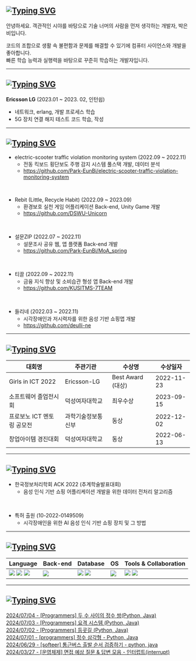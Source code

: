 
<!-- ![header](https://capsule-render.vercel.app/api?type=shark&color=auto&height=95&section=header) -->


## [![Typing SVG](https://readme-typing-svg.demolab.com?font=Do+Hyeon&pause=1000&color=F7F7F7&repeat=false&random=false&width=435&lines=%F0%9F%91%A9%E2%80%8D%F0%9F%92%BB+About+Eunbi)](https://git.io/typing-svg)     
안녕하세요. 객관적인 시야를 바탕으로 기술 너머의 사람을 먼저 생각하는 개발자, 박은비입니다. 

코드의 조합으로 생활 속 불편함과 문제를 해결할 수 있기에 컴퓨터 사이언스와 개발을 좋아합니다.    
빠른 학습 능력과 실행력을 바탕으로 꾸준히 학습하는 개발자입니다.

---

## [![Typing SVG](https://readme-typing-svg.demolab.com?font=Do+Hyeon&pause=1000&color=F7F7F7&repeat=false&random=false&width=435&lines=%F0%9F%96%A5%EF%B8%8FCareer)](https://git.io/typing-svg)    

**Ericsson LG** (2023.01 ~ 2023. 02, 인턴쉽)

- 네트워크, erlang, 개발 프로세스 학습
- 5G 장치 연결 해지 테스트 코드 학습, 작성


---

## [![Typing SVG](https://readme-typing-svg.demolab.com?font=Do+Hyeon&pause=1000&color=F7F7F7&repeat=false&random=false&width=435&lines=%F0%9F%8F%83%E2%80%8D%E2%99%80%EF%B8%8FProject+%26+Activites)](https://git.io/typing-svg)     
- electric-scooter traffic violation monitoring system (2022.09 ~ 2022.11)
  - 전동 킥보드 횡단보도 주행 감지 시스템 풀스택 개발, 데이터 분석
  - https://github.com/Park-EunBi/electric-scooter-traffic-violation-monitoring-system      
 <br/>
      
- Rebit (Little, Recycle Habit) (2022.09 ~ 2023.09)          
  - 환경보호 실천 게임 어플리케이션 Back-end, Unity Game 개발    
  - https://github.com/DSWU-Unicorn        
<br/>    
       
- 설문ZIP (2022.07 ~ 2022.11)
  - 설문조사 공유 웹, 앱 플랫폼 Back-end 개발
  - https://github.com/Park-EunBi/MoA_spring     
 <br/>
            
- 티끌 (2022.09 ~ 2022.11)
   - 금융 지식 향상 및 소비습관 형성 앱 Back-end 개발
   - https://github.com/KUSITMS-7TEAM     
 <br/>
        
- 들리네 (2022.03 ~ 2022.11)
  - 시각장애인과 저시력자를 위한 음성 기반 쇼핑앱 개발
  - https://github.com/deulli-ne
       
---

## [![Typing SVG](https://readme-typing-svg.demolab.com?font=Do+Hyeon&pause=1000&color=F7F7F7&repeat=false&random=false&width=435&lines=%F0%9F%8F%86+%EC%88%98%EC%83%81%EA%B2%BD%EB%A0%A5)](https://git.io/typing-svg)     
| 대회명 | 주관기관 | 수상명 | 수상일자 |
| --- | --- | --- | --- |
| Girls in ICT 2022 | Ericsson-LG | Best Award (대상) | 2022-11-23 |
| 소프트웨어 졸업전시회 | 덕성여자대학교 | 최우수상 | 2023-09-15 |
| 프로보노 ICT 멘토링 공모전 | 과학기술정보통신부 | 동상 | 2022-12-02 |
| 창업아이템 경진대회 | 덕성여자대학교 | 동상 | 2022-06-13 |

---

## [![Typing SVG](https://readme-typing-svg.demolab.com?font=Do+Hyeon&pause=1000&color=F7F7F7&repeat=false&random=false&width=435&lines=%F0%9F%93%96+%EB%85%BC%EB%AC%B8+%26+%ED%8A%B9%ED%97%88+%EC%B6%9C%EC%9B%90)](https://git.io/typing-svg)      
- 한국정보처리학회 ACK 2022 (추계학술발표대회)
  - 음성 인식 기반 쇼핑 어플리케이션 개발을 위한 데이터 전처리 알고리즘

<br/>    
     
- 특허 출원 (10-2022-0149509)    
  - 시각장애인을 위한 AI 음성 인식 기반 쇼핑 장치 및 그 방법      


---
## [![Typing SVG](https://readme-typing-svg.demolab.com?font=Do+Hyeon&pause=1000&color=F7F7F7&repeat=false&random=false&width=435&lines=%F0%9F%9B%A0%EF%B8%8F+Stack)](https://git.io/typing-svg)      
<div align=center> 

| Language | Back-end | Database | OS | Tools & Collaboration | 
| --- | --- | --- | --- | ---|
| <img src="https://img.shields.io/badge/java-007396?style=for-the-badge&logo=java&logoColor=white"> <img src="https://img.shields.io/badge/python-3776AB?style=for-the-badge&logo=python&logoColor=white"> <img src="https://img.shields.io/badge/c++-00599C?style=for-the-badge&logo=c%2B%2B&logoColor=white"> | <img src="https://img.shields.io/badge/Spring-6DB33F?style=for-the-badge&logo=Spring&logoColor=white"> | <img src="https://img.shields.io/badge/mysql-4479A1?style=for-the-badge&logo=mysql&logoColor=white">  <img src="https://img.shields.io/badge/aws-232F3E?style=for-the-badge&logo=aws&logoColor=white"> | <img src="https://img.shields.io/badge/linux-FCC624?style=for-the-badge&logo=linux&logoColor=black"> |   <img src="https://img.shields.io/badge/github-181717?style=for-the-badge&logo=github&logoColor=white"> <img src="https://img.shields.io/badge/git-F05032?style=for-the-badge&logo=git&logoColor=white"> |

</div>

---    

## [![Typing SVG](https://readme-typing-svg.demolab.com?font=Do+Hyeon&pause=1000&color=F7F7F7&random=false&width=435&lines=%F0%9F%93%92+Latest+Blog+Post)](https://git.io/typing-svg)

[2024/07/04 - [Programmers] 두 수 사이의 정수 쌍(Python, Java)](https://spongerice.tistory.com/214) <br/>
[2024/07/03 - [Programmers] 요격 시스템 (Python, Java)](https://spongerice.tistory.com/213) <br/>
[2024/07/02 - [Programmers] 등굣길 (Python, Java)](https://spongerice.tistory.com/212) <br/>
[2024/07/01 - [programmers] 정수 삼각형 - Python, Java](https://spongerice.tistory.com/211) <br/>
[2024/06/29 - [softeer] 통근버스 출발 순서 검증하기 - python, java](https://spongerice.tistory.com/210) <br/>
[2024/03/27 - [운영체제] 면접 예상 질문 &amp; 답변 모음 - 인터럽트(interrupt)](https://spongerice.tistory.com/208) <br/>
